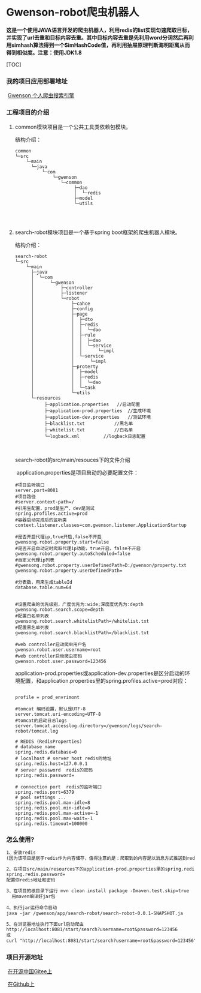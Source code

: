 # Gwenson-robot爬虫机器人
**这是一个使用JAVA语言开发的爬虫机器人，利用redis的list实现匀速爬取目标，并实现了url去重和目标内容去重。其中目标内容去重是先利用word分词然后再利用simhash算法得到一个SimHashCode值，再利用抽屉原理判断海明距离从而得到相似度。注意：使用JDK1.8**

[TOC]

### 我的项目应用部署地址

​	[Gwenson 个人爬虫搜索引擎](http:\\www.gwenson.com)





### 工程项目的介绍

1. common模块项目是一个公共工具类依赖包模块。

   结构介绍：

   ```
   common
   └─src
       └─main
         └─java
             └─com
                 └─gwenson
                    └─common
                         ├─dao
                         │  └─redis
                         ├─model
                         └─utils
       
   ```

   ​

2. search-robot模块项目是一个基于spring boot框架的爬虫机器人模块。

   结构介绍：

   ```wiki
   search-robot
   └─src
       └─main
         ├─java
         │  └─com
         │      └─gwenson
         │          ├─controller
         │          ├─listener
         │          └─robot
         │              ├─cahce
         │              ├─config
         │              ├─page
         │              │  ├─dto
         │              │  ├─redis
         │              │  │  └─dao
         │              │  ├─rule
         │              │  │  ├─dao
         │              │  │  └─service
         │              │  │      └─impl
         │              │  └─service
         │              │      └─impl
         │              ├─proterty
         │              │  ├─model
         │              │  ├─redis
         │              │  │  └─dao
         │              │  └─task
         │              └─utils
         └─resources
              ├─application.properties   //启动配置
              ├─application-prod.properties  //生成环境
              ├─application-dev.properties   //测试环境
              ├─blacklist.txt			//黑名单
              ├─whitelist.txt			//白名单
              └─logback.xml			//logback日志配置
   ```

   ​

   search-robot的src/main/resouces下的文件介绍

   ​	application.properties是项目启动的必要配置文件：

   ```properties
   #项目监听端口
   server.port=8081
   #项目路径
   #server.context-path=/
   #引用生配置，prod是生产，dev是测试
   spring.profiles.active=prod
   #容器启动完成后的监听类
   context.listener.classes=com.gwenson.listener.ApplicationStartup

   #是否开启代理ip,true开启,false不开启
   gwensong.robot.property.start=false
   #是否开启自动定时爬取代理ip功能，true开启，false不开启
   gwensong.robot.property.autoScheduled=false
   #自定义代理ip列表
   #gwensong.robot.property.userDefinedPath=D:/gwenson/property.txt
   gwensong.robot.property.userDefinedPath=

   #分表数，用来生成tableId
   database.table.num=64


   #设置爬虫的优先级别，广度优先为:wide;深度度优先为:depth
   gwensong.robot.search.scope=depth
   #配置白名单列表
   gwensong.robot.search.whitelistPath=/whitelist.txt
   #配置黑名单列表
   gwensong.robot.search.blacklistPath=/blacklist.txt

   #web controller启动爬虫用户名
   gwenson.robot.user.username=root
   #web controller启动爬虫密码
   gwenson.robot.user.password=123456

   ```

   ​	application-prod.properties或application-dev.properties是区分启动的环境配置，和application.properties里的spring.profiles.active=prod对应：

   ```properties

   profile = prod_envrimont

   #tomcat 编码设置，默认是UTF-8
   server.tomcat.uri-encoding=UTF-8
   #tomcat的启动日志logs
   server.tomcat.accesslog.directory=/gwenson/logs/search-robot/tomcat.log

   # REDIS (RedisProperties) 
   # database name   
   spring.redis.database=0
   # localhost # server host redis的地址 
   spring.redis.host=127.0.0.1
   # server password  redis的密码
   spring.redis.password=

   # connection port  redis的监听端口
   spring.redis.port=6379 
   # pool settings ...  
   spring.redis.pool.max-idle=8 
   spring.redis.pool.min-idle=0  
   spring.redis.pool.max-active=-1  
   spring.redis.pool.max-wait=-1
   spring.redis.timeout=100000

   ```



### 怎么使用?

```markdown
1、安装redis
(因为该项目是居于redis作为内容储存，值得注意的是：爬取到的内容是以消息方式推送到redis的list的，如果想把内储存到Mysql数据库请看。)

2、在项目src/main/resources下的application-prod.properties里的spring.redis.host= 
spring.redis.password= 
配置你redis地址和密码

3、在项目的根目录下运行 mvn clean install package -Dmaven.test.skip=true
  用maven编译好jar包
  
4、执行jar运行命令启动
java -jar /gwenson/app/search-robot/search-robot-0.0.1-SNAPSHOT.ja

5、在浏览器地址执行下面url启动爬虫
http://localhost:8081/start/search?username=root&password=123456
或
curl "http://localhost:8081/start/search?username=root&password=123456"
```



### 项目开源地址

​	[在开源中国Gitee上](https://gitee.com/wgs123/Gwenson-robot)

​	[在Github上](https://github.com/gwenson/Gwenson-robot)

